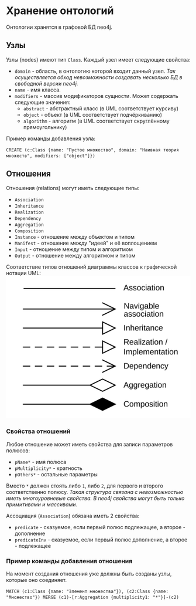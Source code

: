 # Хранение онтологий
Онтологии хранятся в графовой БД neo4j.

## Узлы
Узлы (nodes) имеют тип `Class`. Каждый узел имеет следующие свойства:
* `domain` - область, в онтологию которой входит данный узел. *Так осуществляется обход невозможности создавать несколько БД в свободной версии neo4j.*
* `name` - имя класса.
* `modifiers` - массив модификаторов сущности. Может содержать следующие значения:
    + `abstract` - абстрактный класс (в UML соответствует курсиву)
    + `object` - объект (в UML соответствует подчёркиванию)
    + `algorithm` - алгоритм (в UML соответствует скруглённому прямоугольнику)

Пример команды добавления узла:
```cypher
CREATE (с:Class {name: "Пустое множество", domain: "Наивная теория множеств", modifiers: ["object"]})
```

## Отношения
Отношения (relations) могут иметь следующие типы:
* `Association`
* `Inheritance`
* `Realization`
* `Dependency`
* `Aggregation`
* `Composition`
* `Instance` - отношение между объектом и типом
* `Manifest` - отношение между "идеей" и её воплощением
* `Input` - отношение между типом и алгоритмом
* `Output` - отношение между алгоритмом и типом

Соответствие типов отношений диаграммы классов к графической нотации UML:
![Картинка](relations.png)

### Свойства отношений
Любое отношение может иметь свойства для записи параметров полюсов:
* `pName*` - имя полюса
* `pMultiplicity*` - кратность
* `pOthers*` - остальные параметры

Вместо `*` должен стоять либо `1`, либо `2`, для первого и второго соответственно полюсу. *Такая структура связана с невозможностью иметь многоуровневые свойства. В neo4j свойства могут быть только примитивами и массивами.*

Ассоциация (`Association`) обязана иметь 2 свойства:
+ `predicate` - сказуемое, если первый полюс подлежащее, а второе - дополнение
+ `predicateInv` - сказуемое, если первый полюс дополнение, а второе - подлежащее

### Пример команды добавления отношения
На момент создания отношения уже должны быть созданы узлы, которые оно соединяет.
```cypher
MATCH (c1:Class {name: "Элемент множества"}), (c2:Class {name: "Множество"}) MERGE (c1)-[r:Aggregation {multiplicity1: "*"}]-(c2)
```

